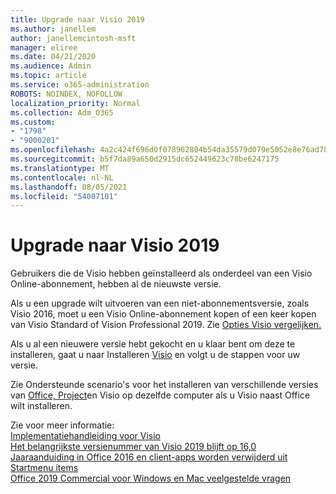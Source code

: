 ```yaml
---
title: Upgrade naar Visio 2019
ms.author: janellem
author: janellemcintosh-msft
manager: eliree
ms.date: 04/21/2020
ms.audience: Admin
ms.topic: article
ms.service: o365-administration
ROBOTS: NOINDEX, NOFOLLOW
localization_priority: Normal
ms.collection: Adm_O365
ms.custom:
- "1798"
- "9000201"
ms.openlocfilehash: 4a2c424f696d0f078962804b54da35579d079e5052e8e76ad7803b093e0f6d7e
ms.sourcegitcommit: b5f7da89a650d2915dc652449623c78be6247175
ms.translationtype: MT
ms.contentlocale: nl-NL
ms.lasthandoff: 08/05/2021
ms.locfileid: "54007101"
---
```

# <a name="upgrade-to-visio-2019"></a>Upgrade naar Visio 2019

Gebruikers die de Visio hebben geïnstalleerd als onderdeel van een Visio Online-abonnement, hebben al de nieuwste versie. 

Als u een upgrade wilt uitvoeren van een niet-abonnementsversie, zoals Visio 2016, moet u een Visio Online-abonnement kopen of een keer kopen van Visio Standard of Vision Professional 2019. Zie [Opties Visio vergelijken.](https://products.office.com/visio/microsoft-visio-plans-and-pricing-compare-visio-options)

Als u al een nieuwere versie hebt gekocht en u klaar bent om deze te installeren, gaat u naar Installeren [Visio](https://support.office.com/article/f98f21e3-aa02-4827-9167-ddab5b025710?wt.mc_id=OfficeAdm_ClientDIA_Alchemy1798) en volgt u de stappen voor uw versie. 

Zie Ondersteunde scenario's voor het installeren van verschillende versies van [Office, Project](https://docs.microsoft.com/deployoffice/install-different-office-visio-and-project-versions-on-the-same-computer)en Visio op dezelfde computer als u Visio naast Office wilt installeren.

Zie voor meer informatie:<br>
[Implementatiehandleiding voor Visio](https://docs.microsoft.com/deployoffice/deployment-guide-for-visio)<br>
[Het belangrijkste versienummer van Visio 2019 blijft op 16,0](https://docs.microsoft.com/deployoffice/office2019/overview#whats-stayed-the-same-in-office-2019)<br>
[Jaaraanduiding in Office 2016 en client-apps worden verwijderd uit Startmenu items](https://support.office.com/article/8fe5e052-76d2-49de-af30-2e84ed3da907?wt.mc_id=OfficeAdm_ClientDIA_Alchemy1798)<br>
[Office 2019 Commercial voor Windows en Mac veelgestelde vragen](https://support.microsoft.com/help/4133312) 
